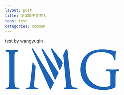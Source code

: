 ```yaml
---
layout: post
title: 测试能不能写入
tags: test
categories: common
---
```


test by wangyuqin

![avatar](../img/download.png)
